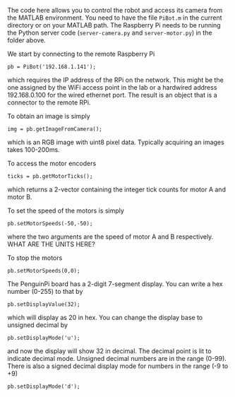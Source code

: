 The code here allows you to control the robot and access its camera from the MATLAB environment.  You need to have the file
```PiBot.m``` in the current directory or on your MATLAB path.  The Raspberry Pi needs to be running the Python server code (```server-camera.py``` and ```server-motor.py```) in the folder above.

We start by connecting to the remote Raspberry Pi
```
pb = PiBot('192.168.1.141');
```
which requires the IP address of the RPi on the network.  This might be the one assigned by the WiFi access point in the 
lab or a hardwired address 192.168.0.100 for the wired ethernet port. 
The result is an object that is a connector to the remote RPi.

To obtain an image is simply
```
img = pb.getImageFromCamera();
```
which is an RGB image with uint8 pixel data.  Typically acquiring an images takes 100-200ms.

To access the motor encoders
```
ticks = pb.getMotorTicks();
```
which returns a 2-vector containing the integer tick counts for motor A and motor B.

To set the speed of the motors is simply
```
pb.setMotorSpeeds(-50,-50);
```
where the two arguments are the speed of motor A and B respectively.  WHAT ARE THE UNITS HERE?

To stop the motors
```
pb.setMotorSpeeds(0,0);
```

The PenguinPi board has a 2-digit 7-segment display. You can write a hex number (0-255) to that by
```
pb.setDisplayValue(32);
```
which will display as 20 in hex.  You can change the display base to unsigned decimal by
```
pb.setDisplayMode('u');
```
and now the display will show 32 in decimal.  The decimal point is lit to indicate decimal mode.
Unsigned decimal numbers are in the range (0-99).
There is also a signed decimal display mode for numbers in the range (-9 to +9)
```
pb.setDisplayMode('d');
```
